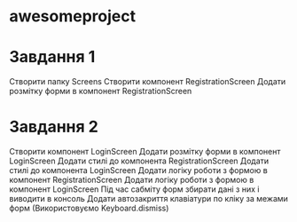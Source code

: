 # awesomeproject

# Завдання 1

Створити папку Screens
Створити компонент RegistrationScreen
Додати розмітку форми в компонент RegistrationScreen

# Завдання 2

Створити компонент LoginScreen
Додати розмітку форми в компонент LoginScreen
Додати стилі до компонента RegistrationScreen
Додати стилі до компонента LoginScreen
Додати логіку роботи з формою в компонент RegistrationScreen
Додати логіку роботи з формою в компонент LoginScreen
Під час сабміту форм збирати дані з них і виводити в консоль
Додати автозакриття клавіатури по кліку за межами форм (Використовуємо Keyboard.dismiss)